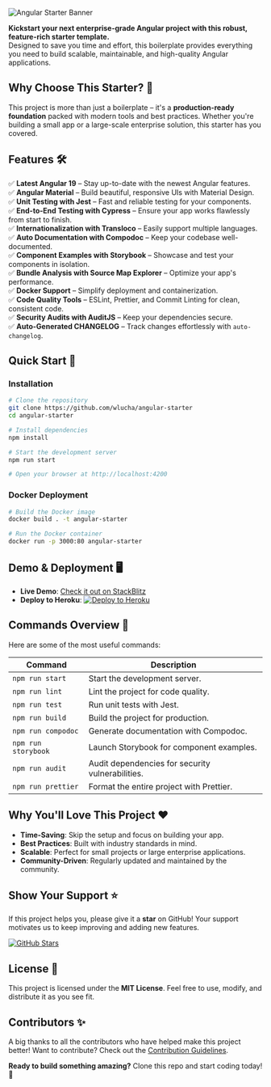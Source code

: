 ![Angular Starter Banner](https://user-images.githubusercontent.com/7531596/128626297-df86020b-1cdc-43b5-a692-6c4c45534ec1.png)

**Kickstart your next enterprise-grade Angular project with this robust, feature-rich starter template.**  
Designed to save you time and effort, this boilerplate provides everything you need to build scalable, maintainable, and high-quality Angular applications.

## Why Choose This Starter? 🌟

This project is more than just a boilerplate – it's a **production-ready foundation** packed with modern tools and best practices. Whether you're building a small app or a large-scale enterprise solution, this starter has you covered.

## Features 🛠️

✅ **Latest Angular 19** – Stay up-to-date with the newest Angular features.  
✅ **Angular Material** – Build beautiful, responsive UIs with Material Design.  
✅ **Unit Testing with Jest** – Fast and reliable testing for your components.  
✅ **End-to-End Testing with Cypress** – Ensure your app works flawlessly from start to finish.  
✅ **Internationalization with Transloco** – Easily support multiple languages.  
✅ **Auto Documentation with Compodoc** – Keep your codebase well-documented.  
✅ **Component Examples with Storybook** – Showcase and test your components in isolation.  
✅ **Bundle Analysis with Source Map Explorer** – Optimize your app's performance.  
✅ **Docker Support** – Simplify deployment and containerization.  
✅ **Code Quality Tools** – ESLint, Prettier, and Commit Linting for clean, consistent code.  
✅ **Security Audits with AuditJS** – Keep your dependencies secure.  
✅ **Auto-Generated CHANGELOG** – Track changes effortlessly with `auto-changelog`.


## Quick Start 🚀

### Installation

```bash
# Clone the repository
git clone https://github.com/wlucha/angular-starter
cd angular-starter

# Install dependencies
npm install

# Start the development server
npm run start

# Open your browser at http://localhost:4200
```

### Docker Deployment
```bash
# Build the Docker image
docker build . -t angular-starter

# Run the Docker container
docker run -p 3000:80 angular-starter
```

## Demo & Deployment 🖥️

- **Live Demo**: [Check it out on StackBlitz](https://stackblitz.com/github/wlucha/angular-starter)  
- **Deploy to Heroku**: [![Deploy to Heroku](https://www.herokucdn.com/deploy/button.png)](https://heroku.com/deploy)


## Commands Overview 📜

Here are some of the most useful commands:

| Command                  | Description                                      |
|--------------------------|--------------------------------------------------|
| `npm run start`          | Start the development server.                   |
| `npm run lint`           | Lint the project for code quality.              |
| `npm run test`           | Run unit tests with Jest.                       |
| `npm run build`          | Build the project for production.               |
| `npm run compodoc`       | Generate documentation with Compodoc.           |
| `npm run storybook`      | Launch Storybook for component examples.        |
| `npm run audit`          | Audit dependencies for security vulnerabilities.|
| `npm run prettier`       | Format the entire project with Prettier.        |


## Why You'll Love This Project ❤️

- **Time-Saving**: Skip the setup and focus on building your app.  
- **Best Practices**: Built with industry standards in mind.  
- **Scalable**: Perfect for small projects or large enterprise applications.  
- **Community-Driven**: Regularly updated and maintained by the community.


## Show Your Support ⭐

If this project helps you, please give it a **star** on GitHub! Your support motivates us to keep improving and adding new features.

[![GitHub Stars](https://img.shields.io/github/stars/wlucha/angular-starter?style=social)](https://github.com/wlucha/angular-starter)


## License 📄

This project is licensed under the **MIT License**. Feel free to use, modify, and distribute it as you see fit.


## Contributors ✨

A big thanks to all the contributors who have helped make this project better! Want to contribute? Check out the [Contribution Guidelines](CONTRIBUTING.md).


**Ready to build something amazing?** Clone this repo and start coding today! 🚀
